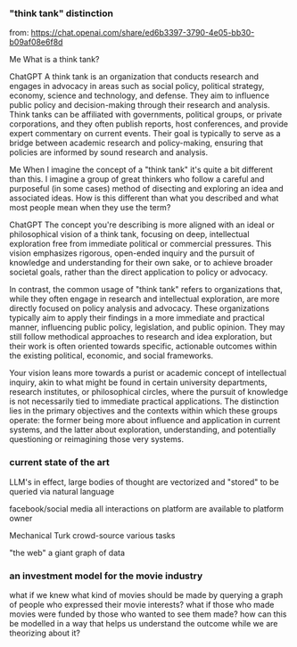
### "think tank" distinction

from: https://chat.openai.com/share/ed6b3397-3790-4e05-bb30-b09af08e6f8d

Me
What is a think tank?

ChatGPT
A think tank is an organization that conducts research and engages in advocacy in areas such as social policy, political strategy, economy, science and technology, and defense. They aim to influence public policy and decision-making through their research and analysis. Think tanks can be affiliated with governments, political groups, or private corporations, and they often publish reports, host conferences, and provide expert commentary on current events. Their goal is typically to serve as a bridge between academic research and policy-making, ensuring that policies are informed by sound research and analysis.

Me
When I imagine the concept of a "think tank" it's quite a bit different than this. I imagine a group of great thinkers who follow a careful and purposeful (in some cases) method of disecting and exploring an idea and associated ideas.  How is this different than what you described and what most people mean when they use the term?

ChatGPT
The concept you're describing is more aligned with an ideal or philosophical vision of a think tank, focusing on deep, intellectual exploration free from immediate political or commercial pressures. This vision emphasizes rigorous, open-ended inquiry and the pursuit of knowledge and understanding for their own sake, or to achieve broader societal goals, rather than the direct application to policy or advocacy.

In contrast, the common usage of "think tank" refers to organizations that, while they often engage in research and intellectual exploration, are more directly focused on policy analysis and advocacy. These organizations typically aim to apply their findings in a more immediate and practical manner, influencing public policy, legislation, and public opinion. They may still follow methodical approaches to research and idea exploration, but their work is often oriented towards specific, actionable outcomes within the existing political, economic, and social frameworks.

Your vision leans more towards a purist or academic concept of intellectual inquiry, akin to what might be found in certain university departments, research institutes, or philosophical circles, where the pursuit of knowledge is not necessarily tied to immediate practical applications. The distinction lies in the primary objectives and the contexts within which these groups operate: the former being more about influence and application in current systems, and the latter about exploration, understanding, and potentially questioning or reimagining those very systems.


### current state of the art

LLM's
in effect, large bodies of thought are vectorized and "stored" to be queried via natural language

facebook/social media
all interactions on platform are available to platform owner

Mechanical Turk
crowd-source various tasks

"the web"
a giant graph of data

### an investment model for the movie industry
what if we knew what kind of movies should be made by querying a graph of people who expressed their movie interests?
what if those who made movies were funded by those who wanted to see them made?
how can this be modelled in a way that helps us understand the outcome while we are theorizing about it?
